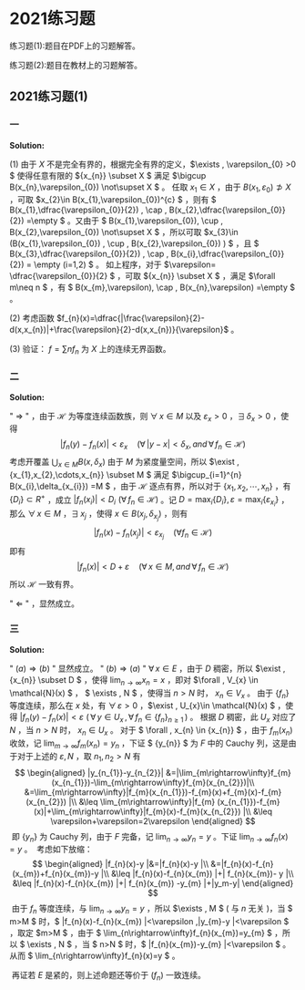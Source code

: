# 2021练习题

练习题(1):题目在PDF上的习题解答。

练习题(2):题目在教材上的习题解答。

## 2021练习题(1)

### 一

**Solution:**

(1) 由于 $X$ 不是完全有界的，根据完全有界的定义，$\exists \, \varepsilon_{0} >0 $ 使得任意有限的 $\{x_{n}\} \subset X $ 满足 $\bigcup B(x_{n},\varepsilon_{0}) \not\supset X $ 。
	 任取 $x_{1}\in X$ ，由于 $B(x_{1},\varepsilon_{0})\not\supset X$ ，可取 $x_{2}\in B(x_{1},\varepsilon_{0})^{c} $ ，则有 $ B(x_{1},\dfrac{\varepsilon_{0}}{2}) \, \cap \, B(x_{2},\dfrac{\varepsilon_{0}}{2}) =\empty $ 。又由于 $ B(x_{1},\varepsilon_{0})\, \cup \, B(x_{2},\varepsilon_{0}) \not\supset X $ ，所以可取 $x_{3}\in (B(x_{1},\varepsilon_{0}) \, \cup \,  B(x_{2},\varepsilon_{0}) ) $ ，且 $ B(x_{3},\dfrac{\varepsilon_{0}}{2}) \, \cap \, B(x_{i},\dfrac{\varepsilon_{0}}{2}) = \empty (i=1,2) $ 。
	 如上程序，对于 $\varepsilon= \dfrac{\varepsilon_{0}}{2} $ ，可取 $\{x_{n}\} \subset X $ ，满足 $\forall m\neq n $ ，有 $ B(x_{m},\varepsilon)\, \cap \, B(x_{n},\varepsilon) =\empty $ 。

(2) 考虑函数 $f_{n}(x)=\dfrac{|\frac{\varepsilon}{2}-d(x,x_{n})|+\frac{\varepsilon}{2}-d(x,x_{n})}{\varepsilon}$ 。

(3) 验证： $f=\sum nf_{n}$ 为 $X$ 上的连续无界函数。

### 二

**Solution:**

" $\Rightarrow$ " ，由于 $\mathcal{H}$ 为等度连续函数族，则 $\forall \, x\in M$ 以及 $\varepsilon_{x}>0$ ，$\exists \, \delta_{x}>0$ ，使得
$$
|f_{n}(y)-f_{n}(x)|<\varepsilon_{x}\quad (\forall \, |y-x|<\delta_{x},and \, \forall \, f_{n}\in \mathcal{H} )
$$
考虑开覆盖 $\bigcup_{x\in M} B(x,\delta_{x})$ 由于 $M$ 为紧度量空间，所以 $\exist \, \{x_{1},x_{2},\cdots,x_{n}\} \subset M $ 满足 $\bigcup_{i=1}^{n} B(x_{i},\delta_{x_{i}}) =M $ ，由于 $\mathcal{H}$ 逐点有界，所以对于 $\{x_{1},x_{2},\cdots,x_{n}\}$ ，有 $\{D_{i}\}\subset R^{+}$ ，成立 $|f_{n}(x_{i})|<D_{i}\,\,(\forall \, f_{n}\in \mathcal{H})$ 。记 $D=\max_{i}\{D_{i}\},\varepsilon=\max_{i}\{\varepsilon_{x_{i}}\}$ ，那么 $\forall \, x\in M$ ，$\exists \, x_j$ ，使得 $x\in B(x_j,\delta_{x_j})$ ，则有
$$
|f_{n}(x)-f_{n}(x_{j})|<\varepsilon_{x_j}\quad(\forall f_{n}\in \mathcal{H})
$$
即有
$$
|f_{n}(x)| < D+\varepsilon \quad (\forall \, x\in M,and \, \forall \, f_{n}\in \mathcal{H} )
$$
所以 $\mathcal{H}$ 一致有界。

" $\Leftarrow$ " ，显然成立。

### 三

**Solution:**

" $(a)\Rightarrow (b)$ " 显然成立。
" $(b)\Rightarrow (a)$ " $\forall \, x\in E$ ，由于 $D$ 稠密，所以 $\exist \, \{x_{n}\} \subset D $ ，使得 $\lim_{n\rightarrow\infty}x_{n}=x$ ，即对 $\forall \, V_{x} \in \mathcal{N}(x) $ ， $ \exists \, N $ ，使得当 $n>N$ 时， $x_{n}\in V_{x}$ 。
	 由于 $\{f_{n}\}$ 等度连续，那么在 $x$ 处，有 $\forall \, \varepsilon>0$ ，$\exist \, U_{x}\in \mathcal{N}(x) $ ，使得 $|f_{n}(y)-f_{n}(x) |<\varepsilon \,\,(\,\forall \, y \in U_{x}\, ,\,\forall \, f_{n}\in \{f_{n}\}_{n\geq1} \,)$ 。
	 根据 $D$ 稠密，此 $U_{x}$ 对应了 $N$ ，当 $n>N$ 时， $x_{n}\in U_{x}$ 。
	 对于 $ \forall \, x_{n} \in \{x_{n}\} $ ，由于 $f_{m}(x_{n})$ 收敛，记 $\lim_{m\rightarrow\infty}f_{m}(x_{n})=y_{n}$ ，下证 $ \{y_{n}\} $ 为 $F$ 中的 Cauchy 列，这是由于对于上述的 $\varepsilon ,N$ ，取 $n_{1},n_{2}>N$ 有
$$
\begin{aligned}
|y_{n_{1}}-y_{n_{2}}|
&=|\lim_{m\rightarrow\infty}f_{m}(x_{n_{1}})-\lim_{m\rightarrow\infty}f_{m}(x_{n_{2}})|\\
&=\lim_{m\rightarrow\infty}|f_{m}(x_{n_{1}})-f_{m}(x)+f_{m}(x)-f_{m}(x_{n_{2}}) |\\
&\leq \lim_{m\rightarrow\infty}|f_{m} (x_{n_{1}})-f_{m}(x)|+\lim_{m\rightarrow\infty}|f_{m}(x)-f_{m}(x_{n_{2}}) |\\
&\leq \varepsilon+\varepsilon=2\varepsilon
\end{aligned}
$$
​	 即 $\{y_{n}\}$ 为 Cauchy 列，由于 $F$ 完备，记 $\lim_{n\rightarrow\infty}y_{n}=y$ 。下证 $\lim_{n\rightarrow\infty}f_{n}(x)=y$ 。
​	 考虑如下放缩：
$$
\begin{aligned}
|f_{n}(x)-y |&=|f_{n}(x)-y |\\
&=|f_{n}(x)-f_{n}(x_{m})+f_{n}(x_{m})-y |\\
&\leq |f_{n}(x)-f_{n}(x_{m}) |+| f_{n}(x_{m})- y |\\
&\leq |f_{n}(x)-f_{n}(x_{m}) |+| f_{n}(x_{m}) -y_{m} |+|y_m-y|
\end{aligned}
$$
​	 由于 $f_{n}$ 等度连续，与 $\lim_{n\rightarrow\infty}y_{n}=y$ ，所以 $\exists \, M $ ( 与 $n$ 无关 )，当 $ m>M $ 时，$ |f_{n}(x)-f_{n}(x_{m}) |<\varepsilon ,|y_{m}-y |<\varepsilon $ ，取定 $m>M $ ，由于 $ \lim_{n\rightarrow\infty}f_{n}(x_{m})=y_{m} $ ，所以 $ \exists \, N $ ，当 $ n>N $ 时，$ |f_{n}(x_{m})-y_{m} |<\varepsilon $ 。
​	 从而 $ \lim_{n\rightarrow\infty}f_{n}(x)=y $ 。

​	 再证若 $E$ 是紧的，则上述命题还等价于 $(f_{n})$ 一致连续。



